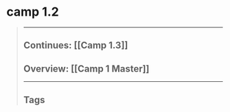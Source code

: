 # camp 1.2

> ______________________________________________________________________
>
> ## Continues: \[[Camp 1.3]\]
>
> ## Overview: \[[Camp 1 Master]\]
>
> ______________________________________________________________________
>
> ## Tags
